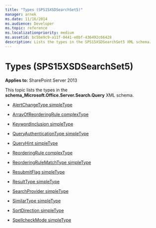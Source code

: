 ```yaml
---
title: "Types (SPS15XSDSearchSet5)"
manager: arnek
ms.date: 11/16/2014
ms.audience: Developer
ms.topic: reference
ms.localizationpriority: medium
ms.assetid: bc5be9c9-a11f-0441-e8bf-436492c66428
description: Lists the types in the SPS15XSDSearchSet5 XML schema.
---
```


# Types (SPS15XSDSearchSet5)

**Applies to:** SharePoint Server 2013

This topic lists the types in the **schema_Microsoft.Office.Server.Search.Query** XML schema.

- [AlertChangeType simpleType](alertchangetype-simpletype-sps15xsdsearchset5.md)

- [ArrayOfReorderingRule complexType](arrayofreorderingrule-complextype-sps15xsdsearchset5.md)

- [KeywordInclusion simpleType](keywordinclusion-simpletype-sps15xsdsearchset5.md)

- [QueryAuthenticationType simpleType](queryauthenticationtype-simpletype-sps15xsdsearchset5.md)

- [QueryHint simpleType](queryhint-simpletype-sps15xsdsearchset5.md)

- [ReorderingRule complexType](reorderingrule-complextype-sps15xsdsearchset5.md)

- [ReorderingRuleMatchType simpleType](reorderingrulematchtype-simpletype-sps15xsdsearchset5.md)

- [ResubmitFlag simpleType](resubmitflag-simpletype-sps15xsdsearchset5.md)

- [ResultType simpleType](resulttype-simpletype-sps15xsdsearchset5.md)

- [SearchProvider simpleType](searchprovider-simpletype-sps15xsdsearchset5.md)

- [SimilarType simpleType](similartype-simpletype-sps15xsdsearchset5.md)

- [SortDirection simpleType](sortdirection-simpletype-sps15xsdsearchset5.md)

- [SpellcheckMode simpleType](spellcheckmode-simpletype-sps15xsdsearchset5.md)
